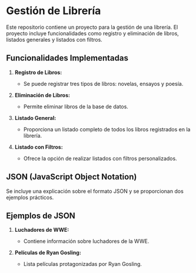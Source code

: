 # Gestión de Librería

Este repositorio contiene un proyecto para la gestión de una librería. El proyecto incluye funcionalidades como registro y eliminación de libros, listados generales y listados con filtros.

## Funcionalidades Implementadas

1. **Registro de Libros:**  
   - Se puede registrar tres tipos de libros: novelas, ensayos y poesía.

2. **Eliminación de Libros:**  
   - Permite eliminar libros de la base de datos.

3. **Listado General:**  
   - Proporciona un listado completo de todos los libros registrados en la librería.

4. **Listado con Filtros:**  
   - Ofrece la opción de realizar listados con filtros personalizados.

## JSON (JavaScript Object Notation)

Se incluye una explicación sobre el formato JSON y se proporcionan dos ejemplos prácticos.

## Ejemplos de JSON

1. **Luchadores de WWE:**  
   - Contiene información sobre luchadores de la WWE.

2. **Películas de Ryan Gosling:**  
   - Lista películas protagonizadas por Ryan Gosling.
